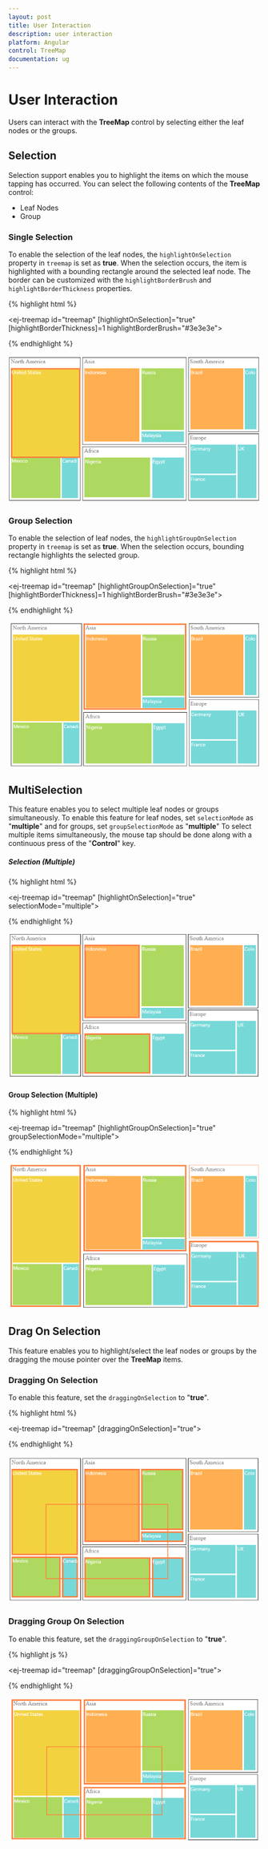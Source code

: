 ```yaml
---
layout: post
title: User Interaction
description: user interaction
platform: Angular
control: TreeMap
documentation: ug
---
```


# User Interaction

Users can interact with the **TreeMap** control by selecting either the leaf nodes or the groups.

## Selection

Selection support enables you to highlight the items on which the mouse tapping has occurred. You can select the following contents of the **TreeMap** control:

* Leaf Nodes
* Group

### Single Selection

To enable the selection of the leaf nodes, the `highlightOnSelection` property in `treemap` is set as **true**. When the selection occurs, the item is highlighted with a bounding rectangle around the selected leaf node.
The border can be customized with the `highlightBorderBrush` and `highlightBorderThickness` properties.


{% highlight html %}

<ej-treemap id="treemap" [highlightOnSelection]="true" [highlightBorderThickness]=1
                                                    highlightBorderBrush="#3e3e3e">      
        
</ej-treemap>
        
{% endhighlight %}
        
![](User-Interaction_images/User-Interaction_img1.png)        

### Group Selection

To enable the selection of leaf nodes, the `highlightGroupOnSelection` property in `treemap` is set as **true**. When the selection occurs, bounding rectangle highlights the selected group.

{% highlight html %}

<ej-treemap id="treemap" [highlightGroupOnSelection]="true" [highlightBorderThickness]=1
                                                          highlightBorderBrush="#3e3e3e">      
        
</ej-treemap>
        
{% endhighlight %}
        
![](User-Interaction_images/User-Interaction_img3.png)

## MultiSelection

This feature enables you to select multiple leaf nodes or groups simultaneously. To enable this feature for leaf nodes, set `selectionMode` as "**multiple**" and for groups, set `groupSelectionMode` as "**multiple**"
To select multiple items simultaneously, the mouse tap should be done along with a continuous press of the "**Control**" key.  

##### Selection (Multiple)

{% highlight html %}

<ej-treemap id="treemap" [highlightOnSelection]="true" selectionMode="multiple">      
        
</ej-treemap>
        
{% endhighlight %}

![](User-Interaction_images/User-Interaction_img2.png)

#### Group Selection (Multiple)

{% highlight html %}

<ej-treemap id="treemap" [highlightGroupOnSelection]="true" groupSelectionMode="multiple">      
        
</ej-treemap>
        
{% endhighlight %}

![](User-Interaction_images/User-Interaction_img4.png)

## Drag On Selection

This feature enables you to highlight/select the leaf nodes or groups by the dragging the mouse pointer over the **TreeMap** items.

### Dragging On Selection

To enable this feature, set the `draggingOnSelection` to "**true**".

{% highlight html %}

<ej-treemap id="treemap" [draggingOnSelection]="true">      
        
</ej-treemap>
        
{% endhighlight %}

![](User-Interaction_images/User-Interaction_img5.png)

### Dragging Group On Selection

To enable this feature, set the `draggingGroupOnSelection` to "**true**".

{% highlight js %}

<ej-treemap id="treemap" [draggingGroupOnSelection]="true">

</ej-treemap>
        
{% endhighlight %}

![](User-Interaction_images/User-Interaction_img6.png)